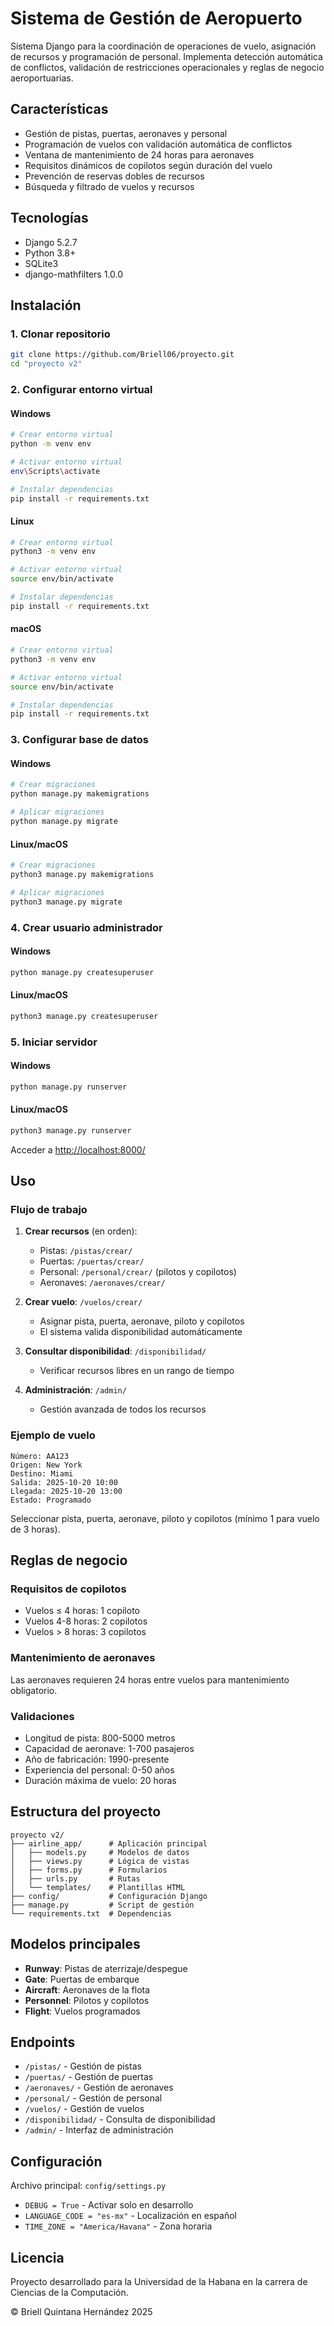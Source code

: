 # Sistema de Gestión de Aeropuerto

Sistema Django para la coordinación de operaciones de vuelo, asignación de recursos y programación de personal. Implementa detección automática de conflictos, validación de restricciones operacionales y reglas de negocio aeroportuarias.

## Características

- Gestión de pistas, puertas, aeronaves y personal
- Programación de vuelos con validación automática de conflictos
- Ventana de mantenimiento de 24 horas para aeronaves
- Requisitos dinámicos de copilotos según duración del vuelo
- Prevención de reservas dobles de recursos
- Búsqueda y filtrado de vuelos y recursos

## Tecnologías

- Django 5.2.7
- Python 3.8+
- SQLite3
- django-mathfilters 1.0.0

## Instalación

### 1. Clonar repositorio

```bash
git clone https://github.com/Briell06/proyecto.git
cd "proyecto v2"
```

### 2. Configurar entorno virtual

#### Windows

```bash
# Crear entorno virtual
python -m venv env

# Activar entorno virtual
env\Scripts\activate

# Instalar dependencias
pip install -r requirements.txt
```

#### Linux

```bash
# Crear entorno virtual
python3 -m venv env

# Activar entorno virtual
source env/bin/activate

# Instalar dependencias
pip install -r requirements.txt
```

#### macOS

```bash
# Crear entorno virtual
python3 -m venv env

# Activar entorno virtual
source env/bin/activate

# Instalar dependencias
pip install -r requirements.txt
```

### 3. Configurar base de datos

#### Windows

```bash
# Crear migraciones
python manage.py makemigrations

# Aplicar migraciones
python manage.py migrate
```

#### Linux/macOS

```bash
# Crear migraciones
python3 manage.py makemigrations

# Aplicar migraciones
python3 manage.py migrate
```

### 4. Crear usuario administrador

#### Windows

```bash
python manage.py createsuperuser
```

#### Linux/macOS

```bash
python3 manage.py createsuperuser
```

### 5. Iniciar servidor

#### Windows

```bash
python manage.py runserver
```

#### Linux/macOS

```bash
python3 manage.py runserver
```

Acceder a [http://localhost:8000/](http://localhost:8000/)

## Uso

### Flujo de trabajo

1. **Crear recursos** (en orden):

   - Pistas: `/pistas/crear/`
   - Puertas: `/puertas/crear/`
   - Personal: `/personal/crear/` (pilotos y copilotos)
   - Aeronaves: `/aeronaves/crear/`

2. **Crear vuelo**: `/vuelos/crear/`

   - Asignar pista, puerta, aeronave, piloto y copilotos
   - El sistema valida disponibilidad automáticamente

3. **Consultar disponibilidad**: `/disponibilidad/`

   - Verificar recursos libres en un rango de tiempo

4. **Administración**: `/admin/`
   - Gestión avanzada de todos los recursos

### Ejemplo de vuelo

```text
Número: AA123
Origen: New York
Destino: Miami
Salida: 2025-10-20 10:00
Llegada: 2025-10-20 13:00
Estado: Programado
```

Seleccionar pista, puerta, aeronave, piloto y copilotos (mínimo 1 para vuelo de 3 horas).

## Reglas de negocio

### Requisitos de copilotos

- Vuelos ≤ 4 horas: 1 copiloto
- Vuelos 4-8 horas: 2 copilotos
- Vuelos > 8 horas: 3 copilotos

### Mantenimiento de aeronaves

Las aeronaves requieren 24 horas entre vuelos para mantenimiento obligatorio.

### Validaciones

- Longitud de pista: 800-5000 metros
- Capacidad de aeronave: 1-700 pasajeros
- Año de fabricación: 1990-presente
- Experiencia del personal: 0-50 años
- Duración máxima de vuelo: 20 horas

## Estructura del proyecto

```text
proyecto v2/
├── airline_app/      # Aplicación principal
│   ├── models.py     # Modelos de datos
│   ├── views.py      # Lógica de vistas
│   ├── forms.py      # Formularios
│   ├── urls.py       # Rutas
│   └── templates/    # Plantillas HTML
├── config/           # Configuración Django
├── manage.py         # Script de gestión
└── requirements.txt  # Dependencias
```

## Modelos principales

- **Runway**: Pistas de aterrizaje/despegue
- **Gate**: Puertas de embarque
- **Aircraft**: Aeronaves de la flota
- **Personnel**: Pilotos y copilotos
- **Flight**: Vuelos programados

## Endpoints

- `/pistas/` - Gestión de pistas
- `/puertas/` - Gestión de puertas
- `/aeronaves/` - Gestión de aeronaves
- `/personal/` - Gestión de personal
- `/vuelos/` - Gestión de vuelos
- `/disponibilidad/` - Consulta de disponibilidad
- `/admin/` - Interfaz de administración

## Configuración

Archivo principal: `config/settings.py`

- `DEBUG = True` - Activar solo en desarrollo
- `LANGUAGE_CODE = "es-mx"` - Localización en español
- `TIME_ZONE = "America/Havana"` - Zona horaria

## Licencia

Proyecto desarrollado para la Universidad de la Habana en la carrera de Ciencias de la Computación.

© Briell Quintana Hernández 2025
